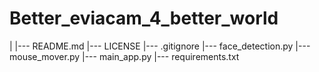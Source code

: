 # Better_eviacam_4_better_world

|
|--- README.md
|--- LICENSE
|--- .gitignore
|--- face_detection.py
|--- mouse_mover.py
|--- main_app.py
|--- requirements.txt